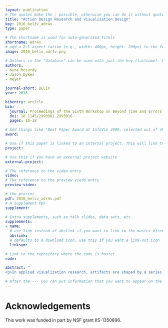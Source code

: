 ```yaml
---
layout: publication
# The quotes make the : possible, otherwise you can do it without quotes
title: "Action Design Research and Visualization Design"
key: 2016_beliv_adr4v
type: paper

# The shortname is used for auto-generated titels
shortname: adr4v
# add a 2:1 aspect ration (e.g., width: 400px, height: 200px) to the folder /assets/images/papers/
image: 2016_beliv_adr4v.png

# Authors in the "database" can be used with just the key (lastname). Others can be written properly.
authors:
- Nina Mccurdy
- Jason Dykes
- meyer

journal-short: BELIV
year: 2016

bibentry: article
bib:
  journal: Proceedings of the Sixth Workshop on Beyond Time and Errors on Novel Evaluation Methods for Visualization
  doi: 10.1145/2993901.2993916
  pages: 10-18

# Add things like "Best Paper Award at InfoVis 2099, selected out of 4000 submissions" 
award:

# Use if this paper is linked to an internal project. This will link to the project site
project:

# Use this if you have an external project website 
external-project:

# The reference to the video entry
video: 
# The reference to the preview viedo entry 
preview-video: 

# the prerint
pdf: 2016_beliv_adr4v.pdf
# A supplement PDF
supplement: 

# Extra supplements, such as talk slides, data sets, etc. 
supplements:
- name: 
  # use link instead of abslink if you want to link to the master directory
  abslink: 
  # defaults to a download icon, use this if you want a link-out icon
  linksym:

# Link to the repository where the code is hostet
code: 

abstract: "
<p>In applied visualization research, artifacts are shaped by a series of small design decisions, many of which are evaluated quickly and informally via methods that often go unreported and unverified. Such design decisions are influenced not only by visualization theory, but also by the people and context of the research. While existing applied visualization models support a level of reliability throughout the design process, they fail to explicitly address the influence of the research context in shaping the resulting design artifacts. In this work we look to action design research (ADR) for insight into this gap. In particular, ADR offers a framework along with a set of guiding principles for navigating and capitalizing on the disruptive, subjective, human-centered nature of applied design research, while aiming to ensure reliability of the process and design. We explore the utility of ADR in increasing reliability of applied visualization design research by: describing ADR in the language and constructs developed within the visualization community; comparing ADR to existing visualization methodologies; and analyzing a recent design study retrospectively through the lens of ADR’s framework and principles.</p>"

# After the --- you can put information that you want to appear on the website using markdown formatting or HTML. A good example are acknowledgements, extra references, an erratum, etc.
---
```


# Acknowledgements

This work was funded in part by NSF grant IIS-1350896.
